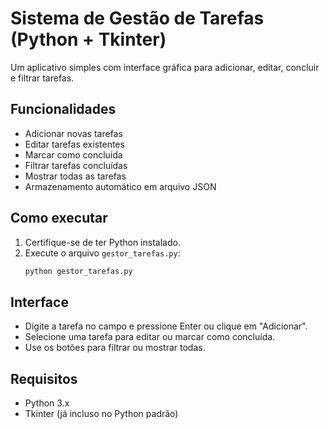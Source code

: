 # Sistema de Gestão de Tarefas (Python + Tkinter)

Um aplicativo simples com interface gráfica para adicionar, editar, concluir e filtrar tarefas.

## Funcionalidades

- Adicionar novas tarefas
- Editar tarefas existentes
- Marcar como concluída
- Filtrar tarefas concluídas
- Mostrar todas as tarefas
- Armazenamento automático em arquivo JSON

## Como executar

1. Certifique-se de ter Python instalado.
2. Execute o arquivo `gestor_tarefas.py`:
   ```bash
   python gestor_tarefas.py
   ```

## Interface

- Digite a tarefa no campo e pressione Enter ou clique em "Adicionar".
- Selecione uma tarefa para editar ou marcar como concluída.
- Use os botões para filtrar ou mostrar todas.

## Requisitos

- Python 3.x
- Tkinter (já incluso no Python padrão)